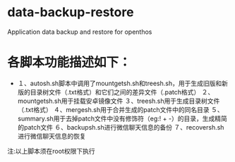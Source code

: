 # data-backup-restore
Application data backup and restore for openthos
# 各脚本功能描述如下：
* １、autosh.sh脚本中调用了mountgetsh.sh和treesh.sh，用于生成旧版和新版的目录树文件（.txt格式）和它们之间的差异文件（.patch格式）
２、mountgetsh.sh用于挂载安卓镜像文件
３、treesh.sh用于生成目录树文件（.txt格式）
４、mergesh.sh用于合并生成的patch文件中的同名目录
５、summary.sh用于去掉patch文件中没有修饰符（eg:! + -）的目录，生成精简的patch文件
６、backupsh.sh进行微信聊天信息的备份
７、recoversh.sh进行微信聊天信息的恢复

注:以上脚本须在root权限下执行
